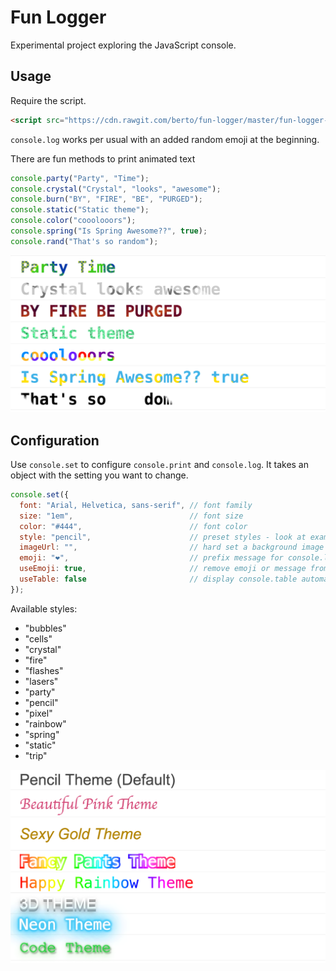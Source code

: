 # Fun Logger

Experimental project exploring the JavaScript console.

## Usage

Require the script.

```html
<script src="https://cdn.rawgit.com/berto/fun-logger/master/fun-logger-1.0.0.js" type="text/javascript"></script>
```

`console.log` works per usual with an added random emoji at the beginning.

There are fun methods to print animated text

```js 
console.party("Party", "Time");
console.crystal("Crystal", "looks", "awesome");
console.burn("BY", "FIRE", "BE", "PURGED");
console.static("Static theme");
console.color("cooolooors");
console.spring("Is Spring Awesome??", true);
console.rand("That's so random");
```

![methods](/assets/methods.png)

## Configuration

Use `console.set` to configure `console.print` and `console.log`. It takes an object with the setting you want to change.

```js
console.set({
  font: "Arial, Helvetica, sans-serif", // font family
  size: "1em",                          // font size
  color: "#444",                        // font color
  style: "pencil",                      // preset styles - look at example below 
  imageUrl: "",                         // hard set a background image for all methods 
  emoji: "❤️",                           // prefix message for console.log - random by default 
  useEmoji: true,                       // remove emoji or message from console.log
  useTable: false                       // display console.table automatically for arrays and objects
}); 
```

Available styles: 

- "bubbles"
- "cells"
- "crystal"
- "fire"
- "flashes"
- "lasers"
- "party"
- "pencil"
- "pixel"
- "rainbow"
- "spring"
- "static"
- "trip"

![styles](/assets/fun.png)
